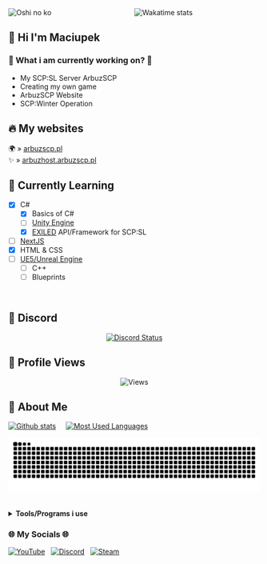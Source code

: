 <img src="images/4355954.png" alt="Oshi no ko">

<a href="https://wakatime.com/@Maciupek" target="_blank">
	<img width="50%" align="right" src="https://github-readme-stats.vercel.app/api/wakatime?username=maciupek&border_radius=13px&theme=dark&border_color=151515&range=all_time&custom_title=📝+〢+Maciupek%27s+Wakatime+stats" alt="Wakatime stats">
</a>

## 👋 Hi I'm **Maciupek** 

### 🔧 What i am currently working on? 🔧
- My SCP:SL Server ArbuzSCP
- Creating my own game
- ArbuzSCP Website
- SCP:Winter Operation

## 🔥 My websites

🌍 » [arbuzscp.pl](https://arbuzscp.pl)<br>
✨ » [arbuzhost.arbuzscp.pl](https://arbuzhost.arbuzscp.pl)

## 📝 Currently Learning 
- [x] C#
  - [x] Basics of C#
  - [ ] [Unity Engine](https://unity.com/download)
  - [x] [EXILED](https://github.com/Exiled-Team/EXILED/) API/Framework for SCP:SL
- [ ] [NextJS](https://nextjs.org)
- [x] HTML & CSS
- [ ] [UE5/Unreal Engine](https://www.unrealengine.com/en-US)
  - [ ] C++
  - [ ] Blueprints 
<br>

## 🌌 Discord

<a href="https://arbuzscp.pl" target="_blank">
    <div align="center"><img src="https://lanyard.cnrad.dev/api/630447695559131156?bg=151515&borderRadius=13px" width="47%" alt="Discord Status"></div>
</a>

## 🌠 Profile Views

<div align="center">
    <img src="https://count.getloli.com/get/@maciupek-github-readme?theme=rule34" alt="Views" title="Profile views">
</div>

## 🎃 About Me

<!-- [Tools i use](README.md#toolsprograms-i-use) -->

[![Github stats](https://github-readme-stats.vercel.app/api?username=maciupek&theme=radical)](https://github.com/anuraghazra/github-readme-stats) &nbsp;&nbsp;&nbsp; [![Most Used Languages](https://github-readme-stats.vercel.app/api/top-langs/?username=maciupek&theme=radical)](https://github.com/anuraghazra/github-readme-stats)

<img src="https://raw.githubusercontent.com/maciupek/maciupek/output/github-contribution-grid-snake-dark.svg" alt="Snake"><br><br>

**<details><summary>Tools/Programs i use</summary>**
- C# Editor: [Visual Studio](https://visualstudio.microsoft.com/pl/)
- WebDev Editor [Visual Studio Code](https://code.visualstudio.com/)
- .dll De-compiler [Jetbrains dotPeek](https://www.jetbrains.com/decompiler/)
</details>

### 🌐 My Socials 🌐

[![YouTube](https://icons.iconarchive.com/icons/papirus-team/papirus-apps/48/youtube-icon.png)](https://www.youtube.com/channel/UChZv2-oj2bgLTv_KV89a0xQ) &nbsp;
[![Discord](https://icons.iconarchive.com/icons/papirus-team/papirus-apps/48/discord-icon.png)](https://discordapp.com/users/630447695559131156) &nbsp;
[![Steam](https://icons.iconarchive.com/icons/papirus-team/papirus-apps/48/steam-icon.png)](https://steamcommunity.com/profiles/76561199088107688) &nbsp;
